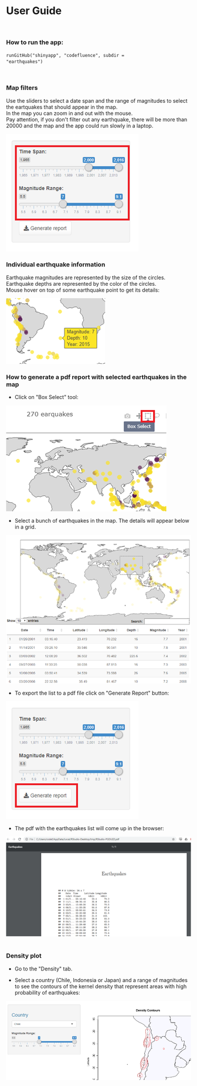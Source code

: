 # User Guide

</br>

### How to run the app:

<code>runGitHub("shinyapp", "codefluence", subdir = "earthquakes")</code>

</br>

### Map filters

Use the sliders to select a date span and the range of magnitudes to select the eartquakes that should appear in the map.</br>
In the map you can zoom in and out with the mouse.</br>
Pay attention, if you don't filter out any earthquake, there will be more than 20000 and the map and the app could run slowly in a laptop.

<img src="images\00.png">

</br>

### Individual earthquake information

Earthquake magnitudes are represented by the size of the circles.</br>
Earthquake depths are represented by the color of the circles.</br>
Mouse hover on top of some earthquake point to get its details:

<img src="images\01.png">

</br>

### How to generate a pdf report with selected earthquakes in the map

- Click on "Box Select" tool:

<img src="images\02.png">

</br>

- Select a bunch of earthquakes in the map. The details will appear below in a grid.

<img src="images\03.png">

</br>

- To export the list to a pdf file click on "Generate Report" button:

<img src="images\04.png">

</br>

- The pdf with the earthquakes list will come up in the browser:

<img src="images\05.png">

</br>

</br>

### Density plot

- Go to the "Density" tab.</br>

- Select a country (Chile, Indonesia or Japan) and a range of magnitudes to see the contours of the kernel density that represent areas with high probability of earthquakes:

<img src="images\06.png">